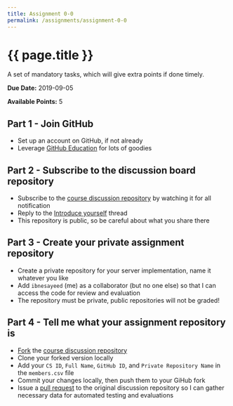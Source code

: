 ```yaml
---
title: Assignment 0-0
permalink: /assignments/assignment-0-0
---
```


# {{ page.title }}

A set of mandatory tasks, which will give extra points if done timely.

<p><strong>Due Date:</strong> <span class="important">2019-09-05</span></p>

<p><strong>Available Points:</strong> <span class="important">5</span></p>

## Part 1 - Join GitHub

* Set up an account on GitHub, if not already
* Leverage [GitHub Education](https://education.github.com/students) for lots of goodies

## Part 2 - Subscribe to the discussion board repository

* Subscribe to the [course discussion repository](https://github.com/cs531-f19/discussions) by watching it for all notification
* Reply to the [Introduce yourself](https://github.com/cs531-f19/discussions/issues/1) thread
* This repository is public, so be careful about what you share there

## Part 3 - Create your private assignment repository

* Create a private repository for your server implementation, name it whatever you like
* Add `ibnesayeed` (me) as a collaborator (but no one else) so that I can access the code for review and evaluation
* The repository must be private, public repositories will not be graded!

## Part 4 - Tell me what your assignment repository is

* [Fork](https://help.github.com/en/articles/fork-a-repo) the [course discussion repository](https://github.com/cs531-f19/discussions)
* Clone your forked version locally
* Add your `CS ID`, `Full Name`, `GitHub ID`, and `Private Repository Name` in the `members.csv` file
* Commit your changes locally, then push them to your GiHub fork
* Issue a [pull request](https://help.github.com/en/articles/about-pull-requests) to the original discussion repository so I can gather necessary data for automated testing and evaluations
